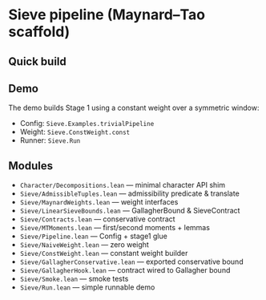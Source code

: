 # Sieve pipeline (Maynard–Tao scaffold)

## Quick build

## Demo
The demo builds Stage 1 using a constant weight over a symmetric window:
- Config: `Sieve.Examples.trivialPipeline`
- Weight:  `Sieve.ConstWeight.const`
- Runner:  `Sieve.Run`

## Modules
- `Character/Decompositions.lean` — minimal character API shim
- `Sieve/AdmissibleTuples.lean`  — admissibility predicate & translate
- `Sieve/MaynardWeights.lean`    — weight interfaces
- `Sieve/LinearSieveBounds.lean` — GallagherBound & SieveContract
- `Sieve/Contracts.lean`         — conservative contract
- `Sieve/MTMoments.lean`         — first/second moments + lemmas
- `Sieve/Pipeline.lean`          — Config + stage1 glue
- `Sieve/NaiveWeight.lean`       — zero weight
- `Sieve/ConstWeight.lean`       — constant weight builder
- `Sieve/GallagherConservative.lean` — exported conservative bound
- `Sieve/GallagherHook.lean`     — contract wired to Gallagher bound
- `Sieve/Smoke.lean`             — smoke tests
- `Sieve/Run.lean`               — simple runnable demo
